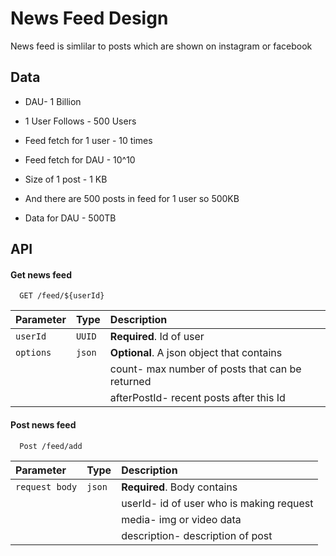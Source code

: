 # News Feed Design

News feed is simlilar to posts which are shown on instagram or facebook

## Data

- DAU- 1 Billion
- 1 User Follows - 500 Users
- Feed fetch for 1 user - 10 times
- Feed fetch for DAU - 10^10

- Size of 1 post - 1 KB
- And there are 500 posts in feed for 1 user so 500KB
- Data for DAU - 500TB

## API 

#### Get news feed

```http
  GET /feed/${userId}
```

| Parameter | Type     | Description                |
| :-------- | :------- | :------------------------- |
| `userId` | `UUID` | **Required**. Id of user |
| `options` | `json` | **Optional**. A json object that contains
| | | count- max number of posts that can be returned  |
| | | afterPostId- recent posts after this Id |


#### Post news feed

```http
  Post /feed/add
```

| Parameter | Type     | Description                       |
| :-------- | :------- | :-------------------------------- |
| `request body`      | `json` | **Required**. Body contains |
| | | userId- id of user who is making request |
| | | media- img or video data |
| | | description- description of post |



